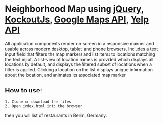 # Neighborhood Map  using [jQuery][1], [KockoutJs][2], [Google Maps API][3], [Yelp API][4]

All application components render on-screen in a responsive manner and usable across modern desktop, tablet, and phone browsers.
Includes a text input field that filters the map markers and list items to locations matching the text input.
A list-view of location names is provided which displays all locations by default, and displays the filtered subset of locations when a filter is applied.
Clicking a location on the list displays unique information about the location, and animates its associated map marker


## How to use:
    1. Clone or download the files
    2. Open index.html into the browser
then you will list of restaurants in Berlin, Germany.    

[1]: http://api.jquery.com/ "jQuery API"
[2]: http://knockoutjs.com/ "KnockoutJs"
[3]: https://developers.google.com/maps/documentation/javascript/ "Google Maps API"
[4]: https://www.yelp.com/developers/documentation/v2/overview "Yelp API V2"